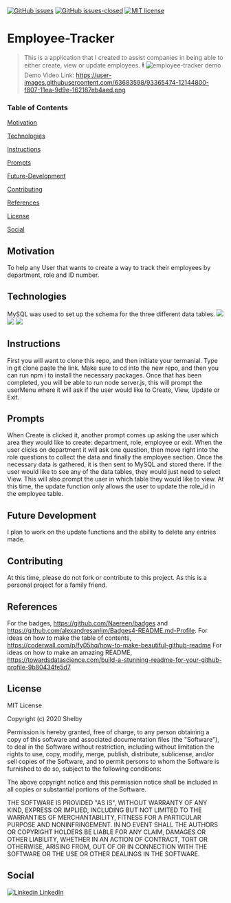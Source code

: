[![GitHub issues](https://img.shields.io/github/issues/Naereen/StrapDown.js.svg)](https://GitHub.com/Naereen/StrapDown.js/issues/)
[![GitHub issues-closed](https://img.shields.io/github/issues-closed/Naereen/StrapDown.js.svg)](https://GitHub.com/Naereen/StrapDown.js/issues?q=is%3Aissue+is%3Aclosed)
[![MIT license](https://img.shields.io/badge/License-MIT-blue.svg)](https://lbesson.mit-license.org/)
# Employee-Tracker
> This is a application that I created to assist companies in being able to either create, view or update employees. 🕴️
![employee-tracker demo](https://i.imgur.com/QwXbhIj.gif)
Demo Video Link: https://user-images.githubusercontent.com/63683598/93365474-12144800-f807-11ea-9d9e-162187eb4aed.png 

### Table of Contents
  [Motivation](https://github.com/shandfield/elisa-website/blob/main/README.md#motivation)
  
  [Technologies](https://github.com/shandfield/elisa-website/blob/main/README.md#technologies)
  
  [Instructions](https://github.com/shandfield/elisa-website/blob/main/README.md#instructions)
  
  [Prompts](https://github.com/shandfield/elisa-website/blob/main/README.md#prompts)
  
  [Future-Development](https://github.com/shandfield/elisa-website/blob/main/README.md#future-development)
  
  [Contributing](https://github.com/shandfield/elisa-website/blob/main/README.md#contributing)
  
  [References](https://github.com/shandfield/elisa-website/blob/main/README.md#references)
  
  [License](https://github.com/shandfield/elisa-website/blob/main/README.md#license)
  
  [Social](https://github.com/shandfield/elisa-website/blob/main/README.md#social)


## Motivation
To help any User that wants to create a way to track their employees by department, role and ID number. 

## Technologies
MySQL was used to set up the schema for the three different data tables.
<img src= "https://img.shields.io/badge/MySQL-00000F?style=for-the-badge&logo=mysql&logoColor=white" />
<img src="https://img.shields.io/badge/HTML-239120?style=for-the-badge&logo=html5&logoColor=white" />
<img src="https://img.shields.io/badge/CSS-239120?&style=for-the-badge&logo=css3&logoColor=white" />

## Instructions
First you will want to clone this repo, and then initiate your termanial. Type in git clone paste the link. Make sure to cd into the new repo, and then you can run npm i to install the necessary packages. Once that has been completed, you will be able to run node server.js, this will prompt the userMenu where it will ask if the user would like to Create, View, Update or Exit. 

## Prompts
When Create is clicked it, another prompt comes up asking the user which area they would like to create: department, role, employee or exit. When the user clicks on department it will ask one question, then move right into the role questions to collect the data and finally the employee section. Once the necessary data is gathered, it is then sent to MySQL and stored there. If the user would like to see any of the data tables, they would just need to select View. This will also prompt the user in which table they would like to view. At this time, the update function only allows the user to update the role_id in the employee table. 

## Future Development 
 I plan to work on the update functions and the ability to delete any entries made. 

## Contributing
At this time, please do not fork or contribute to this project. As this is a personal project for a family friend. 

## References
For the badges, https://github.com/Naereen/badges and https://github.com/alexandresanlim/Badges4-README.md-Profile.
For ideas on how to make the table of contents, https://coderwall.com/p/fy05hq/how-to-make-beautiful-github-readme
For ideas on how to make an amazing README, https://towardsdatascience.com/build-a-stunning-readme-for-your-github-profile-9b80434fe5d7

## License
MIT License

Copyright (c) 2020 Shelby 

Permission is hereby granted, free of charge, to any person obtaining a copy
of this software and associated documentation files (the "Software"), to deal
in the Software without restriction, including without limitation the rights
to use, copy, modify, merge, publish, distribute, sublicense, and/or sell
copies of the Software, and to permit persons to whom the Software is
furnished to do so, subject to the following conditions:

The above copyright notice and this permission notice shall be included in all
copies or substantial portions of the Software.

THE SOFTWARE IS PROVIDED "AS IS", WITHOUT WARRANTY OF ANY KIND, EXPRESS OR
IMPLIED, INCLUDING BUT NOT LIMITED TO THE WARRANTIES OF MERCHANTABILITY,
FITNESS FOR A PARTICULAR PURPOSE AND NONINFRINGEMENT. IN NO EVENT SHALL THE
AUTHORS OR COPYRIGHT HOLDERS BE LIABLE FOR ANY CLAIM, DAMAGES OR OTHER
LIABILITY, WHETHER IN AN ACTION OF CONTRACT, TORT OR OTHERWISE, ARISING FROM,
OUT OF OR IN CONNECTION WITH THE SOFTWARE OR THE USE OR OTHER DEALINGS IN THE
SOFTWARE.


## Social
   [![Linkedin](https://i.stack.imgur.com/gVE0j.png) LinkedIn](https://www.linkedin.com/in/shelby-handfield-87ba6810b/)
